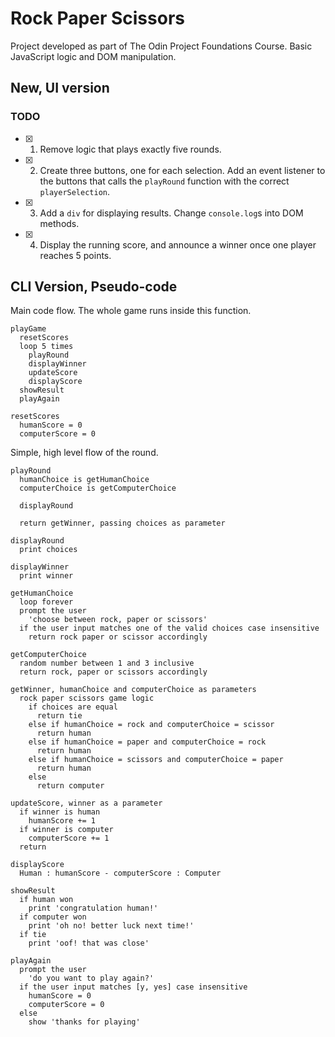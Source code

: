 # Rock Paper Scissors
Project developed as part of The Odin Project Foundations Course.
Basic JavaScript logic and DOM manipulation.

## New, UI version
### TODO

- [x] 1. Remove logic that plays exactly five rounds.
- [x] 2. Create three buttons, one for each selection. Add an event listener to the buttons that calls the `playRound` function with the correct `playerSelection`.
- [x] 3. Add a `div` for displaying results. Change `console.log`s into DOM methods.
- [x] 4. Display the running score, and announce a winner once one player reaches 5 points.

## CLI Version, Pseudo-code
Main code flow.
The whole game runs inside this function.

```
playGame
  resetScores
  loop 5 times
    playRound
    displayWinner
    updateScore
    displayScore
  showResult
  playAgain
```

```
resetScores
  humanScore = 0
  computerScore = 0
```

Simple, high level flow of the round.

```
playRound
  humanChoice is getHumanChoice
  computerChoice is getComputerChoice

  displayRound

  return getWinner, passing choices as parameter
```

```
displayRound
  print choices
```

```
displayWinner
  print winner
```

```
getHumanChoice
  loop forever
  prompt the user
    'choose between rock, paper or scissors'
  if the user input matches one of the valid choices case insensitive
    return rock paper or scissor accordingly
```

```
getComputerChoice
  random number between 1 and 3 inclusive
  return rock, paper or scissors accordingly
```

```
getWinner, humanChoice and computerChoice as parameters
  rock paper scissors game logic
    if choices are equal
      return tie
    else if humanChoice = rock and computerChoice = scissor
      return human
    else if humanChoice = paper and computerChoice = rock
      return human
    else if humanChoice = scissors and computerChoice = paper
      return human
    else
      return computer
```

```
updateScore, winner as a parameter
  if winner is human
    humanScore += 1
  if winner is computer
    computerScore += 1
  return
```

```
displayScore
  Human : humanScore - computerScore : Computer
```

```
showResult
  if human won
    print 'congratulation human!'
  if computer won
    print 'oh no! better luck next time!'
  if tie
    print 'oof! that was close'
```

```
playAgain
  prompt the user
    'do you want to play again?'
  if the user input matches [y, yes] case insensitive
    humanScore = 0
    computerScore = 0
  else
    show 'thanks for playing'
```
